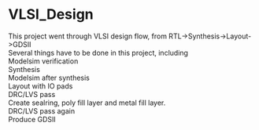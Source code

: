 # VLSI_Design
This project went through VLSI design flow, from RTL->Synthesis->Layout->GDSII<br />
Several things have to be done in this project, including<br />
Modelsim verification<br />
Synthesis<br />
Modelsim after synthesis<br />
Layout with IO pads<br />
DRC/LVS pass<br />
Create sealring, poly fill layer and metal fill layer.<br />
DRC/LVS pass again<br />
Produce GDSII<br />
